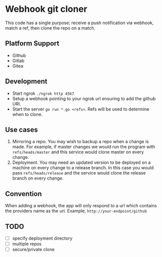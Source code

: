 # Webhook git cloner

This code has a single purpose; receive a push notification via webhook, match a ref, then clone the repo on a match.

## Platform Support

* Github
* Gitlab
* Gitea

## Development

* Start ngrok `./ngrok http 4567`
* Setup a webhook pointing to your ngrok url ensuring to add the github URI.
* Start the server `go run *.go <refs>`. Refs will be used to determine when to clone.

## Use cases

1. Mirroring a repo. You may wish to backup a repo when a change is made. For example, if master changes we would run the program with `refs/heads/master` and this service would clone master on every change.
2. Deployment. You may need an updated version to be deployed on a machine on every change to a release branch. In this case you would pass `refs/heads/release` and the service would clone the release branch on every change.

## Convention

When adding a webhook, the app will only respond to a url which contains the providers name as the uri. Example, `http://your-endpoint/github`

## TODO

* [ ] specify deployment directory
* [ ] multiple repos
* [ ] secure/private clone
